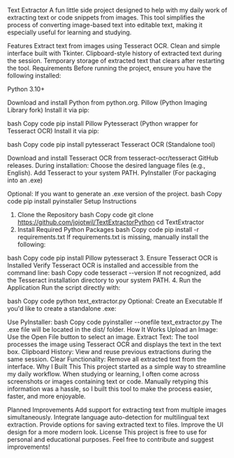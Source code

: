 Text Extractor
A fun little side project designed to help with my daily work of extracting text or code snippets from images. This tool simplifies the process of converting image-based text into editable text, making it especially useful for learning and studying.

Features
Extract text from images using Tesseract OCR.
Clean and simple interface built with Tkinter.
Clipboard-style history of extracted text during the session.
Temporary storage of extracted text that clears after restarting the tool.
Requirements
Before running the project, ensure you have the following installed:

Python 3.10+

Download and install Python from python.org.
Pillow (Python Imaging Library fork)
Install it via pip:

bash
Copy code
pip install Pillow
Pytesseract (Python wrapper for Tesseract OCR)
Install it via pip:

bash
Copy code
pip install pytesseract
Tesseract OCR (Standalone tool)

Download and install Tesseract OCR from tesseract-ocr/tesseract GitHub releases.
During installation:
Choose the desired language files (e.g., English).
Add Tesseract to your system PATH.
PyInstaller (For packaging into an .exe)

Optional: If you want to generate an .exe version of the project.
bash
Copy code
pip install pyinstaller
Setup Instructions
1. Clone the Repository
bash
Copy code
git clone https://github.com/jojotwil/TextExtractorPython
cd TextExtractor
2. Install Required Python Packages
bash
Copy code
pip install -r requirements.txt
If requirements.txt is missing, manually install the following:

bash
Copy code
pip install Pillow pytesseract
3. Ensure Tesseract OCR is Installed
Verify Tesseract OCR is installed and accessible from the command line:
bash
Copy code
tesseract --version
If not recognized, add the Tesseract installation directory to your system PATH.
4. Run the Application
Run the script directly with:

bash
Copy code
python text_extractor.py
Optional: Create an Executable
If you'd like to create a standalone .exe:

Use PyInstaller:
bash
Copy code
pyinstaller --onefile text_extractor.py
The .exe file will be located in the dist/ folder.
How It Works
Upload an Image:
Use the Open File button to select an image.
Extract Text:
The tool processes the image using Tesseract OCR and displays the text in the text box.
Clipboard History:
View and reuse previous extractions during the same session.
Clear Functionality:
Remove all extracted text from the interface.
Why I Built This
This project started as a simple way to streamline my daily workflow. When studying or learning, I often come across screenshots or images containing text or code. Manually retyping this information was a hassle, so I built this tool to make the process easier, faster, and more enjoyable.

Planned Improvements
Add support for extracting text from multiple images simultaneously.
Integrate language auto-detection for multilingual text extraction.
Provide options for saving extracted text to files.
Improve the UI design for a more modern look.
License
This project is free to use for personal and educational purposes. Feel free to contribute and suggest improvements!
